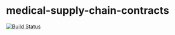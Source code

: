 # medical-supply-chain-contracts

[![Build Status](https://travis-ci.org/EspeoBlockchain/medical-supply-chain-contracts.svg?branch=master)](https://travis-ci.org/EspeoBlockchain/medical-supply-chain-contracts)